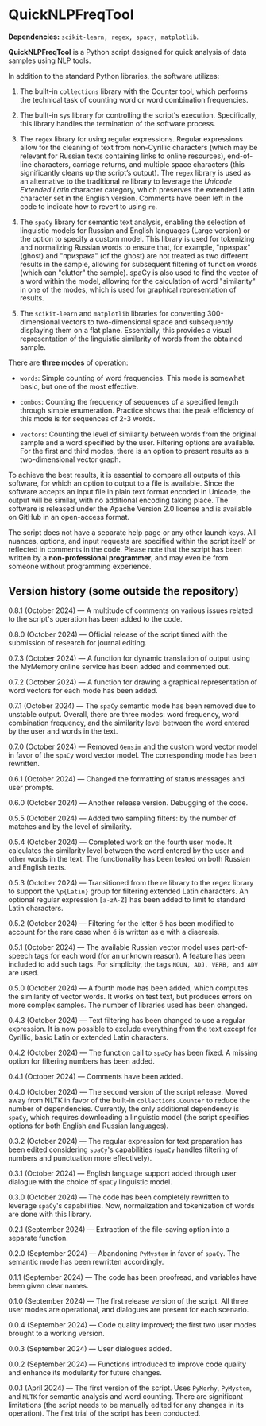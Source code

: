 # QuickNLPFreqTool

**Dependencies:** `scikit-learn, regex, spacy, matplotlib`.

**QuickNLPFreqTool** is a Python script designed for quick analysis of data samples using NLP tools.

In addition to the standard Python libraries, the software utilizes:

1. The built-in `collections` library with the Counter tool, which performs the technical task of counting word or word combination frequencies.

2. The built-in `sys` library for controlling the script's execution. Specifically, this library handles the termination of the software process.

3. The `regex` library for using regular expressions. Regular expressions allow for the cleaning of text from non-Cyrillic characters (which may be relevant for Russian texts containing links to online resources), end-of-line characters, carriage returns, and multiple space characters (this significantly cleans up the script’s output). The `regex` library is used as an alternative to the traditional `re` library to leverage the *Unicode Extended Latin* character category, which preserves the extended Latin character set in the English version. Comments have been left in the code to indicate how to revert to using `re`.

4. The `spaCy` library for semantic text analysis, enabling the selection of linguistic models for Russian and English languages (Large version) or the option to specify a custom model. This library is used for tokenizing and normalizing Russian words to ensure that, for example, "призрак" (ghost) and "призрака" (of the ghost) are not treated as two different results in the sample, allowing for subsequent filtering of function words (which can "clutter" the sample). spaCy is also used to find the vector of a word within the model, allowing for the calculation of word "similarity" in one of the modes, which is used for graphical representation of results.

5. The `scikit-learn` and `matplotlib` libraries for converting 300-dimensional vectors to two-dimensional space and subsequently displaying them on a flat plane. Essentially, this provides a visual representation of the linguistic similarity of words from the obtained sample.

There are **three modes** of operation:

- `words`: Simple counting of word frequencies. This mode is somewhat basic, but one of the most effective.

- `combos`: Counting the frequency of sequences of a specified length through simple enumeration. Practice shows that the peak efficiency of this mode is for sequences of 2-3 words.

- `vectors`: Counting the level of similarity between words from the original sample and a word specified by the user. Filtering options are available. For the first and third modes, there is an option to present results as a two-dimensional vector graph.

To achieve the best results, it is essential to compare all outputs of this software, for which an option to output to a file is available. Since the software accepts an input file in plain text format encoded in Unicode, the output will be similar, with no additional encoding taking place. The software is released under the Apache Version 2.0 license and is available on GitHub in an open-access format.

The script does not have a separate help page or any other launch keys. All nuances, options, and input requests are specified within the script itself or reflected in comments in the code. Please note that the script has been written by a **non-professional programmer**, and may even be from someone without programming experience.

## Version history (some outside the repository)

0.8.1 (October 2024) — A multitude of comments on various issues related to the script's operation has been added to the code.

0.8.0 (October 2024) — Official release of the script timed with the submission of research for journal editing.

0.7.3 (October 2024) — A function for dynamic translation of output using the MyMemory online service has been added and commented out.

0.7.2 (October 2024) — A function for drawing a graphical representation of word vectors for each mode has been added.

0.7.1 (October 2024) — The `spaCy` semantic mode has been removed due to unstable output. Overall, there are three modes: word frequency, word combination frequency, and the similarity level between the word entered by the user and words in the text.

0.7.0 (October 2024) — Removed `Gensim` and the custom word vector model in favor of the `spaCy` word vector model. The corresponding mode has been rewritten.

0.6.1 (October 2024) — Changed the formatting of status messages and user prompts.

0.6.0 (October 2024) — Another release version. Debugging of the code.

0.5.5 (October 2024) — Added two sampling filters: by the number of matches and by the level of similarity.

0.5.4 (October 2024) — Completed work on the fourth user mode. It calculates the similarity level between the word entered by the user and other words in the text. The functionality has been tested on both Russian and English texts.

0.5.3 (October 2024) — Transitioned from the re library to the regex library to support the `\p{Latin}` group for filtering extended Latin characters. An optional regular expression `[a-zA-Z]` has been added to limit to standard Latin characters.

0.5.2 (October 2024) — Filtering for the letter ё has been modified to account for the rare case when ё is written as e with a diaeresis.

0.5.1 (October 2024) — The available Russian vector model uses part-of-speech tags for each word (for an unknown reason). A feature has been included to add such tags. For simplicity, the tags `NOUN, ADJ, VERB, and ADV` are used.

0.5.0 (October 2024) — A fourth mode has been added, which computes the similarity of vector words. It works on test text, but produces errors on more complex samples. The number of libraries used has been changed.

0.4.3 (October 2024) — Text filtering has been changed to use a regular expression. It is now possible to exclude everything from the text except for Cyrillic, basic Latin or extended Latin characters.

0.4.2 (October 2024) — The function call to `spaCy` has been fixed. A missing option for filtering numbers has been added.

0.4.1 (October 2024) — Comments have been added.

0.4.0 (October 2024) — The second version of the script release. Moved away from NLTK in favor of the built-in `collections.Counter` to reduce the number of dependencies. Currently, the only additional dependency is `spaCy`, which requires downloading a linguistic model (the script specifies options for both English and Russian languages).

0.3.2 (October 2024) — The regular expression for text preparation has been edited considering `spaCy`'s capabilities (`spaCy` handles filtering of numbers and punctuation more effectively).

0.3.1 (October 2024) — English language support added through user dialogue with the choice of `spaCy` linguistic model.

0.3.0 (October 2024) — The code has been completely rewritten to leverage `spaCy`'s capabilities. Now, normalization and tokenization of words are done with this library.

0.2.1 (September 2024) — Extraction of the file-saving option into a separate function.

0.2.0 (September 2024) — Abandoning `PyMystem` in favor of `spaCy`. The semantic mode has been rewritten accordingly.

0.1.1 (September 2024) — The code has been proofread, and variables have been given clear names.

0.1.0 (September 2024) — The first release version of the script. All three user modes are operational, and dialogues are present for each scenario.

0.0.4 (September 2024) — Code quality improved; the first two user modes brought to a working version.

0.0.3 (September 2024) — User dialogues added.

0.0.2 (September 2024) — Functions introduced to improve code quality and enhance its modularity for future changes.

0.0.1 (April 2024) — The first version of the script. Uses `PyMorhy`, `PyMystem`, and `NLTK` for semantic analysis and word counting. There are significant limitations (the script needs to be manually edited for any changes in its operation). The first trial of the script has been conducted.
